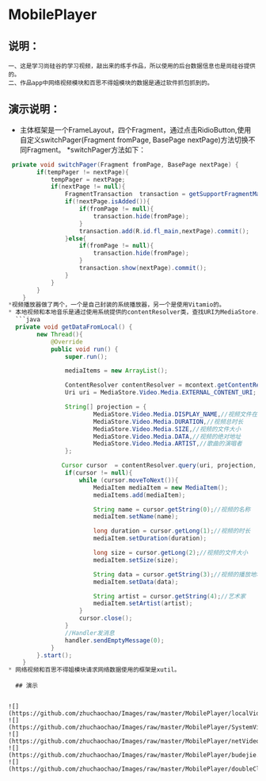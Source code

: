 # MobilePlayer
  ## 说明：
```
一、这是学习尚硅谷的学习视频，敲出来的练手作品，所以使用的后台数据信息也是尚硅谷提供的。
二、作品app中网络视频模块和百思不得姐模块的数据是通过软件抓包抓到的。
```
  ## 演示说明：
* 主体框架是一个FrameLayout，四个Fragment，通过点击RidioButton,使用自定义switchPager(Fragment fromPage, BasePage nextPage)方法切换不同Fragment。
*switchPager方法如下：
```java
 private void switchPager(Fragment fromPage, BasePage nextPage) {
        if(tempPager != nextPage){
            tempPager = nextPage;
            if(nextPage != null){
                FragmentTransaction  transaction = getSupportFragmentManager().beginTransaction();
                if(!nextPage.isAdded()){
                    if(fromPage != null){
                        transaction.hide(fromPage);
                    }
                    transaction.add(R.id.fl_main,nextPage).commit();
                }else{
                    if(fromPage != null){
                        transaction.hide(fromPage);
                    }
                    transaction.show(nextPage).commit();
                }
            }
        }
    }
*视频播放器做了两个，一个是自己封装的系统播放器，另一个是使用Vitamio的。
* 本地视频和本地音乐是通过使用系统提供的contentResolver类，查找URI为MediaStore.Video.Media.EXTERNAL_CONTENT_URI的数据。主要代码如下：
  ```java
  private void getDataFromLocal() {
        new Thread(){
            @Override
            public void run() {
                super.run();

                mediaItems = new ArrayList();

                ContentResolver contentResolver = mcontext.getContentResolver();
                Uri uri = MediaStore.Video.Media.EXTERNAL_CONTENT_URI;

                String[] projection = {
                        MediaStore.Video.Media.DISPLAY_NAME,//视频文件在sdcard的名称
                        MediaStore.Video.Media.DURATION,//视频总时长
                        MediaStore.Video.Media.SIZE,//视频的文件大小
                        MediaStore.Video.Media.DATA,//视频的绝对地址
                        MediaStore.Video.Media.ARTIST,//歌曲的演唱者
                };

               Cursor cursor  = contentResolver.query(uri, projection, null, null, null);
                if(cursor != null){
                    while (cursor.moveToNext()){
                        MediaItem mediaItem = new MediaItem();
                        mediaItems.add(mediaItem);

                        String name = cursor.getString(0);//视频的名称
                        mediaItem.setName(name);

                        long duration = cursor.getLong(1);//视频的时长
                        mediaItem.setDuration(duration);

                        long size = cursor.getLong(2);//视频的文件大小
                        mediaItem.setSize(size);

                        String data = cursor.getString(3);//视频的播放地址
                        mediaItem.setData(data);

                        String artist = cursor.getString(4);//艺术家
                        mediaItem.setArtist(artist);
                    }
                    cursor.close();
                }
                //Handler发消息
                handler.sendEmptyMessage(0);
            }
        }.start();
    }
* 网络视频和百思不得姐模块请求网络数据使用的框架是xutil。


```
```
  ## 演示 


![](https://github.com/zhuchaochao/Images/raw/master/MobilePlayer/localVideo.gif)
![](https://github.com/zhuchaochao/Images/raw/master/MobilePlayer/SystemVideoPlayer.gif)
![](https://github.com/zhuchaochao/Images/raw/master/MobilePlayer/netVideo.gif)
![](https://github.com/zhuchaochao/Images/raw/master/MobilePlayer/budejie.gif)
![](https://github.com/zhuchaochao/Images/raw/master/MobilePlayer/doubleClickBack.gif)